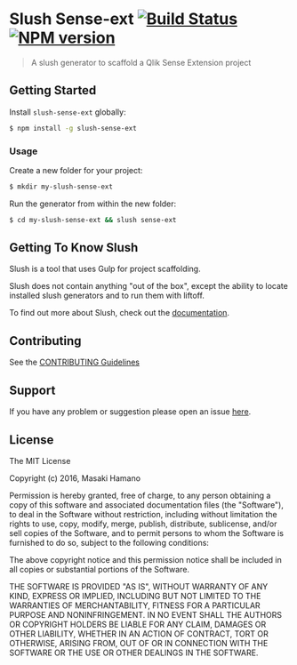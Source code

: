 # Slush Sense-ext [![Build Status](https://secure.travis-ci.org/mhamano/slush-sense-ext.png?branch=master)](https://travis-ci.org/mhamano/slush-sense-ext) [![NPM version](https://badge-me.herokuapp.com/api/npm/slush-sense-ext.png)](http://badges.enytc.com/for/npm/slush-sense-ext)

> A slush generator to scaffold a Qlik Sense Extension project


## Getting Started

Install `slush-sense-ext` globally:

```bash
$ npm install -g slush-sense-ext
```

### Usage

Create a new folder for your project:

```bash
$ mkdir my-slush-sense-ext
```

Run the generator from within the new folder:

```bash
$ cd my-slush-sense-ext && slush sense-ext
```

## Getting To Know Slush

Slush is a tool that uses Gulp for project scaffolding.

Slush does not contain anything "out of the box", except the ability to locate installed slush generators and to run them with liftoff.

To find out more about Slush, check out the [documentation](https://github.com/slushjs/slush).

## Contributing

See the [CONTRIBUTING Guidelines](https://github.com/mhamano/slush-sense-ext/blob/master/CONTRIBUTING.md)

## Support
If you have any problem or suggestion please open an issue [here](https://github.com/mhamano/slush-sense-ext/issues).

## License 

The MIT License

Copyright (c) 2016, Masaki Hamano

Permission is hereby granted, free of charge, to any person
obtaining a copy of this software and associated documentation
files (the "Software"), to deal in the Software without
restriction, including without limitation the rights to use,
copy, modify, merge, publish, distribute, sublicense, and/or sell
copies of the Software, and to permit persons to whom the
Software is furnished to do so, subject to the following
conditions:

The above copyright notice and this permission notice shall be
included in all copies or substantial portions of the Software.

THE SOFTWARE IS PROVIDED "AS IS", WITHOUT WARRANTY OF ANY KIND,
EXPRESS OR IMPLIED, INCLUDING BUT NOT LIMITED TO THE WARRANTIES
OF MERCHANTABILITY, FITNESS FOR A PARTICULAR PURPOSE AND
NONINFRINGEMENT. IN NO EVENT SHALL THE AUTHORS OR COPYRIGHT
HOLDERS BE LIABLE FOR ANY CLAIM, DAMAGES OR OTHER LIABILITY,
WHETHER IN AN ACTION OF CONTRACT, TORT OR OTHERWISE, ARISING
FROM, OUT OF OR IN CONNECTION WITH THE SOFTWARE OR THE USE OR
OTHER DEALINGS IN THE SOFTWARE.

